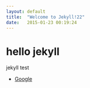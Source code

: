 ```yaml
---
layout: default
title:  "Welcome to Jekyll!22"
date:   2015-01-23 00:19:24
---
```

# hello jekyll

jekyll test

* [Google](https://www.google.com)

